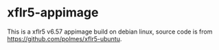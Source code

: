 # xflr5-appimage 

This is a xflr5 v6.57 appimage build on debian linux, source code is from https://github.com/polmes/xflr5-ubuntu.
